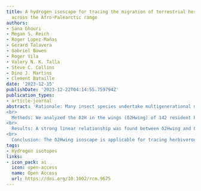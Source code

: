 ```yaml
---
title: A hydrogen isoscape for tracing the migration of terrestrial herbivorous insects
  across the Afro-Palearctic range
authors:
- Sana Ghouri
- Megan S. Reich
- Roger Lopez-Mañas
- Gerard Talavera
- Gabriel Bowen
- Roger Vila
- Valery N. K. Talla
- Steve C. Collins
- Dino J. Martins
- Clement Bataille
date: '2023-12-15'
publishDate: '2023-12-22T04:14:55.759794Z'
publication_types:
- article-journal
abstract: 'Rationale: Many insect species undertake multigenerational migrations in the Afro-tropical and Palearctic ranges, and understanding their migratory connectivity remains challenging due to their small size, short life span and large population sizes. Hydrogen isotopes (δ2H) can be used to reconstruct the movement of dispersing or migrating insects, but applying δ2H for provenance requires a robust isotope baseline map (i.e. isoscape) for the Afro-Palearctic.  
<br>
  Methods: We analyzed the δ2H in the wings (δ2Hwing) of 142 resident butterflies from 56 sites across the Afro-Palearctic. The δ2Hwing values were compared to the predicted local growing-season precipitation δ2H values (δ2HGSP) using a linear regression model to develop an insect wing δ2H isoscape. We used multivariate linear mixed models and high-resolution and time-specific remote sensing climate and environmental data to explore the controls of the residual δ2Hwing variability.  
<br>
  Results: A strong linear relationship was found between δ2Hwing and δ2HGSP values (r2 = 0.53). The resulting isoscape showed strong patterns across the Palearctic but limited variation and high uncertainty for the Afro-tropics. Positive residuals of this relationship were correlated with dry conditions for the month preceding sampling whereas negative residuals were correlated with more wet days for the month preceding sampling. High intra-site δ2Hwing variance was associated with lower relative humidity for the month preceding sampling and higher elevation.  
<br>
  Conclusion: The δ2Hwing isoscape is applicable for tracing herbivorous lepidopteran insects that migrate across the Afro-Palearctic range but has limited geolocation potential in the Afro-tropics. The spatial analysis of uncertainty using high-resolution climatic data demonstrated that many African regions with highly variable evaporation rates and relative humidity have δ2Hwing values that are less related to δ2HGSP values. Increasing geolocation precision will require new modeling approaches using more time-specific environmental data and/or independent geolocation tools.'
tags:
- Hydrogen isotopes
links:
- icon_pack: ai
  icon: open-access
  name: Open Access
  url: https://doi.org/10.1002/rcm.9675
---
```

